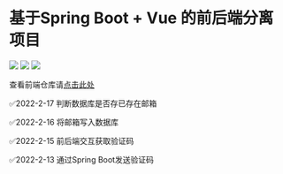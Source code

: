 # 基于Spring Boot + Vue 的前后端分离项目

![](https://img.shields.io/badge/SpringBoot-v2.6.3-579242.svg)
![](https://img.shields.io/badge/Vue-^3.2.23-41B883.svg)
![](https://img.shields.io/badge/ElementPlus-^2.0.1-58AAFF.svg)

查看前端仓库请[点击此处](https://github.com/z1zhang/mailDemo-vue3)

✅2022-2-17 判断数据库是否存已存在邮箱

✅2022-2-16 将邮箱写入数据库

✅2022-2-15 前后端交互获取验证码

✅2022-2-13 通过Spring Boot发送验证码
